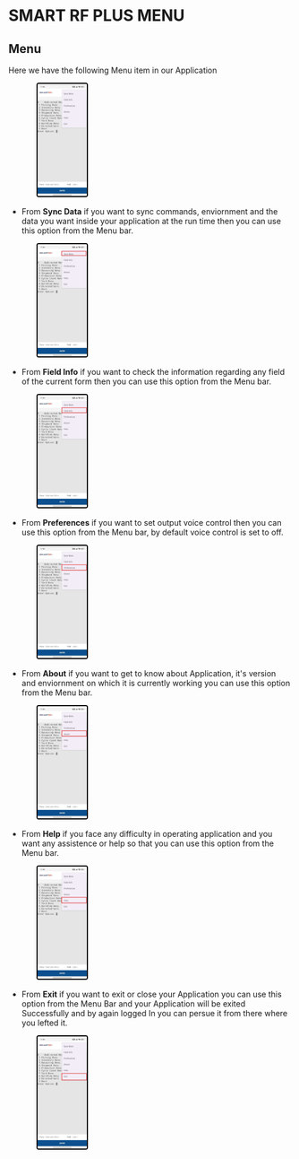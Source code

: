 # SMART RF PLUS MENU

## Menu

Here we have the following Menu item in our Application
<div>
  <img src="./attachments/Menu/NewMenu.jpeg" 
       alt="undirectedmenu" 
       style="height: 200px; margin-right: 10px; cursor: zoom-in; margin-left: 50px;
              border: 2px solid #000000; border-radius: 4px;" 
       onclick="this.style.height='400px'; this.style.cursor='zoom-out';" 
       ondblclick="this.style.height='200px'; this.style.cursor='zoom-in';">
  
</div>


- From **Sync Data** if you want to sync commands, enviornment and the data you want inside your application at the run time then you can use this option from the Menu bar. 


<div>
  <img src="./attachments/Menu/NewSyncData.jpeg" 
       alt="undirectedmenu" 
       style="height: 200px; margin-right: 10px; cursor: zoom-in; margin-left: 50px;
              border: 2px solid #000000; border-radius: 4px;" 
       onclick="this.style.height='400px'; this.style.cursor='zoom-out';" 
       ondblclick="this.style.height='200px'; this.style.cursor='zoom-in';">
  
</div>


- From **Field Info** if you want to check the information regarding any field of the current form then you can use this option from the Menu bar.

<div>
  <img src="./attachments/Menu/NewFieldInfo.jpeg" 
       alt="undirectedmenu" 
       style="height: 200px; margin-right: 10px; cursor: zoom-in; margin-left: 50px;
              border: 2px solid #000000; border-radius: 4px;" 
       onclick="this.style.height='400px'; this.style.cursor='zoom-out';" 
       ondblclick="this.style.height='200px'; this.style.cursor='zoom-in';">
  
</div>

- From **Preferences** if you want to set output voice control then you can use this option from the Menu bar, by default voice control is set to off.

<div>
  <img src="./attachments/Menu/NewPreferences.jpeg" 
       alt="undirectedmenu" 
       style="height: 200px; margin-right: 10px; cursor: zoom-in; margin-left: 50px;
              border: 2px solid #000000; border-radius: 4px;" 
       onclick="this.style.height='400px'; this.style.cursor='zoom-out';" 
       ondblclick="this.style.height='200px'; this.style.cursor='zoom-in';">
  
</div>


- From **About** if you want to get to know about Application, it's version and enviornment on which it is currently working you can use this option from the Menu bar.

<div>
  <img src="./attachments/Menu/NewAbout.jpeg" 
       alt="undirectedmenu" 
       style="height: 200px; margin-right: 10px; cursor: zoom-in; margin-left: 50px;
              border: 2px solid #000000; border-radius: 4px;" 
       onclick="this.style.height='400px'; this.style.cursor='zoom-out';" 
       ondblclick="this.style.height='200px'; this.style.cursor='zoom-in';">
  
</div>


- From **Help** if you face any difficulty in operating application and you want any assistence or help so that you can use this option from the Menu bar.

<div>
  <img src="./attachments/Menu/NewHelp.jpeg" 
       alt="undirectedmenu" 
       style="height: 200px; margin-right: 10px; cursor: zoom-in; margin-left: 50px;
              border: 2px solid #000000; border-radius: 4px;" 
       onclick="this.style.height='400px'; this.style.cursor='zoom-out';" 
       ondblclick="this.style.height='200px'; this.style.cursor='zoom-in';">
  
</div>

- From **Exit** if you want to exit or close your Application you can use this option from the Menu Bar and your Application will be exited Successfully and by again logged In you can persue it from there where you lefted it.

<div>
  <img src="./attachments/Menu/NewExit.jpeg" 
       alt="undirectedmenu" 
       style="height: 200px; margin-right: 10px; cursor: zoom-in; margin-left: 50px;
              border: 2px solid #000000; border-radius: 4px;" 
       onclick="this.style.height='400px'; this.style.cursor='zoom-out';" 
       ondblclick="this.style.height='200px'; this.style.cursor='zoom-in';">
  
</div>

